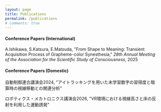 ```yaml
---
layout: page
title: Publications
permalink: /publications
# comments: true
---
```



<div class="row justify-content-between">
<div class="col-md-8 pr-5">

<h4>Conference Papers (International)</h4>
<p>
    A.Ishikawa, S.Katsura, E.Matsuda, "From Shape to Meaning: Transient Acquisition Process of Grapheme-color Synesthesia," <i>28th Annual Meeting of the Association for the Scientific Study of Consciousness</i>, 2025
</p>

<h4>Conference Papers (Domestic)</h4>
<p>
    自動制御連合講演会2024, "アイトラッキングを用いた未学習数字の習得度と暗算時の視線移動との関連分析"
</p>
<p>
    ロボティクス・メカトロニクス講演会2026, "VR環境における視線高さと床の反射を利用した運動誘発"
</p>

</div>
</div>